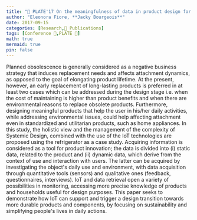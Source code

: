 ```yaml
---
title: "📜 PLATE'17 On the meaningfulness of data in product design for lifetime optimization"
author: "Eleonora Fiore, **Jacky Bourgeois**"
date: 2017-09-15
categories: [Research,📜 Publications]
tags: [Conference 📗,PLATE 🎯]
math: true
mermaid: true
pin: false
---
```


Planned obsolescence is generally considered as a negative business strategy that induces replacement needs and affects attachment dynamics, as opposed to the goal of elongating product lifetime. At the present, however, an early replacement of long-lasting products is preferred in at least two cases which can be addressed during the design stage i.e. when the cost of maintaining is higher than product benefits and when there are environmental reasons to replace obsolete products. Furthermore, designing meaningful products that help the user in his/her daily activities, while addressing environmental issues, could help affecting attachment even in standardized and utilitarian products, such as home appliances. In this study, the holistic view and the management of the complexity of Systemic Design, combined with the use of the IoT technologies are proposed using the refrigerator as a case study. Acquiring information is considered as a tool for product innovation; the data is divided into (i) static data, related to the product and (ii) dynamic data, which derive from the context of use and interaction with users. The latter can be acquired by investigating the object's daily use and environment, with data acquisition through quantitative tools (sensors) and qualitative ones (feedback, questionnaires, interviews). IoT and data retrieval open a variety of possibilities in monitoring, accessing more precise knowledge of products and households useful for design purposes. This paper seeks to demonstrate how IoT can support and trigger a design transition towards more durable products and components, by focusing on sustainability and simplifying people's lives in daily actions.